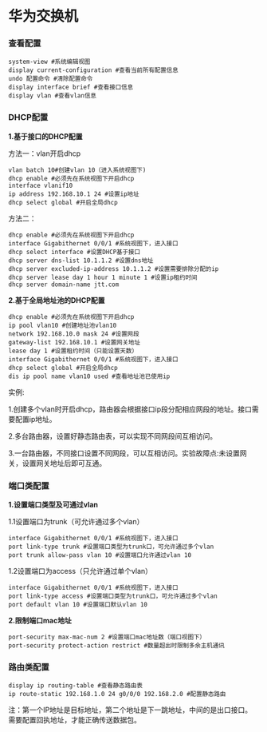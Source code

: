 # 华为交换机

### &#x20;**查看配置**

```
system-view #系统编辑视图
display current-configuration #查看当前所有配置信息
undo 配置命令 #清除配置命令
display interface brief #查看接口信息
display vlan #查看vlan信息
```

### **DHCP配置**

**1.基于接口的DHCP配置**

方法一：vlan开启dhcp

```
vlan batch 10#创建vlan 10（进入系统视图下)
dhcp enable #必须先在系统视图下开启dhcp
interface vlanif10
ip address 192.168.10.1 24 #设置ip地址
dhcp select global #开启全局dhcp
```

方法二：

```
dhcp enable #必须先在系统视图下开启dhcp
interface Gigabithernet 0/0/1 #系统视图下，进入接口
dhcp select interface #设置DHCP基于接口
dhcp server dns-list 10.1.1.2 #设置dns地址
dhcp server excluded-ip-address 10.1.1.2 #设置需要排除分配的ip
dhcp server lease day 1 hour 1 minute 1 #设置ip租约时间
dhcp server domain-name jtt.com
```

**2.基于全局地址池的DHCP配置**

```
dhcp enable #必须先在系统视图下开启dhcp
ip pool vlan10 #创建地址池vlan10
network 192.168.10.0 mask 24 #设置网段
gateway-list 192.168.10.1 #设置网关地址
lease day 1 #设置租约时间（只能设置天数）
interface Gigabithernet 0/0/1 #系统视图下，进入接口
dhcp select global #开启全局dhcp
dis ip pool name vlan10 used #查看地址池已使用ip
```

实例:

1.创建多个vlan时开启dhcp，路由器会根据接口ip段分配相应网段的地址。接口需要配置ip地址。

2.多台路由器，设置好静态路由表，可以实现不同网段间互相访问。

3.一台路由器，不同接口设置不同网段，可以互相访问。实验故障点:未设置网关，设置网关地址后即可互通。

### **端口类配置**

**1.设置端口类型及可通过vlan**

1.1设置端口为trunk（可允许通过多个vlan）

```
interface Gigabithernet 0/0/1 #系统视图下，进入接口
port link-type trunk #设置端口类型为trunk口，可允许通过多个vlan
port trunk allow-pass vlan 10 #设置端口允许通过vlan 10
```

1.2设置端口为access（只允许通过单个vlan）

```
interface Gigabithernet 0/0/1 #系统视图下，进入接口
port link-type access #设置端口类型为trunk口，可允许通过多个vlan
port default vlan 10 #设置端口默认vlan 10
```

**2.限制端口mac地址**

```
port-security max-mac-num 2 #设置端口mac地址数（端口视图下）
port-security protect-action restrict #数量超出时限制多余主机通讯
```

### **路由类配置**

```
display ip routing-table #查看静态路由表
ip route-static 192.168.1.0 24 g0/0/0 192.168.2.0 #配置静态路由
```

注：第一个IP地址是目标地址，第二个地址是下一跳地址，中间的是出口接口。 需要配置回执地址，才能正确传送数据包。
